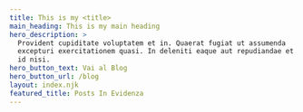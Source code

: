 ```yaml
---
title: This is my <title>
main_heading: This is my main heading
hero_description: >
  Provident cupiditate voluptatem et in. Quaerat fugiat ut assumenda
  excepturi exercitationem quasi. In deleniti eaque aut repudiandae et a
  id nisi.
hero_button_text: Vai al Blog
hero_button_url: /blog
layout: index.njk
featured_title: Posts In Evidenza
---
```

